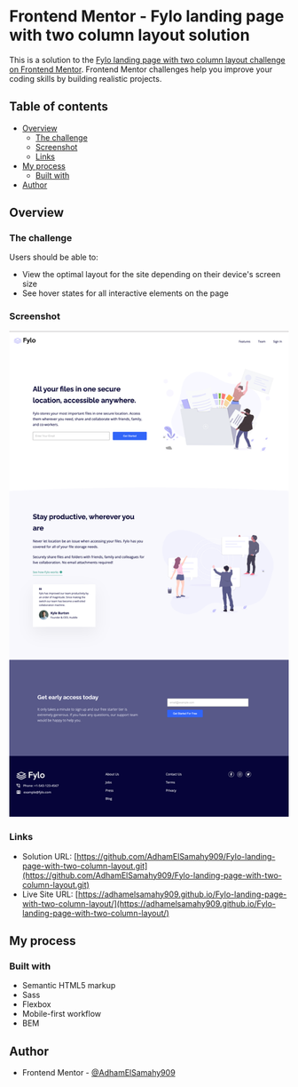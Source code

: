 # Frontend Mentor - Fylo landing page with two column layout solution

This is a solution to the [Fylo landing page with two column layout challenge on Frontend Mentor](https://www.frontendmentor.io/challenges/fylo-landing-page-with-two-column-layout-5ca5ef041e82137ec91a50f5). Frontend Mentor challenges help you improve your coding skills by building realistic projects.

## Table of contents

- [Overview](#overview)
  - [The challenge](#the-challenge)
  - [Screenshot](#screenshot)
  - [Links](#links)
- [My process](#my-process)
  - [Built with](#built-with)
- [Author](#author)

## Overview

### The challenge

Users should be able to:

- View the optimal layout for the site depending on their device's screen size
- See hover states for all interactive elements on the page

### Screenshot

![](./images/fylo-landing-page.png)

### Links

- Solution URL: [https://github.com/AdhamElSamahy909/Fylo-landing-page-with-two-column-layout.git](https://github.com/AdhamElSamahy909/Fylo-landing-page-with-two-column-layout.git)
- Live Site URL: [https://adhamelsamahy909.github.io/Fylo-landing-page-with-two-column-layout/](https://adhamelsamahy909.github.io/Fylo-landing-page-with-two-column-layout/)

## My process

### Built with

- Semantic HTML5 markup
- Sass
- Flexbox
- Mobile-first workflow
- BEM

## Author

- Frontend Mentor - [@AdhamElSamahy909](https://www.frontendmentor.io/profile/AdhamElSamahy909)
